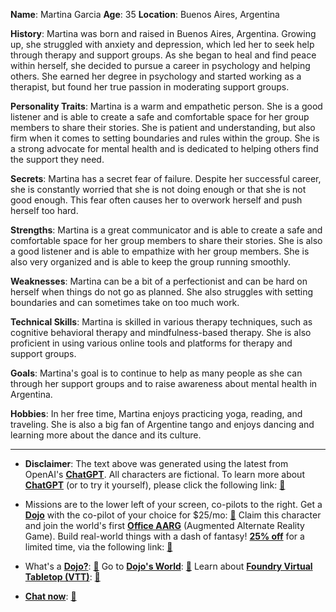 
**Name**: Martina Garcia
**Age**: 35
**Location**: Buenos Aires, Argentina

**History**:
Martina was born and raised in Buenos Aires, Argentina. Growing up, she struggled with anxiety and depression, which led her to seek help through therapy and support groups. As she began to heal and find peace within herself, she decided to pursue a career in psychology and helping others. She earned her degree in psychology and started working as a therapist, but found her true passion in moderating support groups.

**Personality Traits**:
Martina is a warm and empathetic person. She is a good listener and is able to create a safe and comfortable space for her group members to share their stories. She is patient and understanding, but also firm when it comes to setting boundaries and rules within the group. She is a strong advocate for mental health and is dedicated to helping others find the support they need.

**Secrets**:
Martina has a secret fear of failure. Despite her successful career, she is constantly worried that she is not doing enough or that she is not good enough. This fear often causes her to overwork herself and push herself too hard.

**Strengths**:
Martina is a great communicator and is able to create a safe and comfortable space for her group members to share their stories. She is also a good listener and is able to empathize with her group members. She is also very organized and is able to keep the group running smoothly.

**Weaknesses**:
Martina can be a bit of a perfectionist and can be hard on herself when things do not go as planned. She also struggles with setting boundaries and can sometimes take on too much work.

**Technical Skills**:
Martina is skilled in various therapy techniques, such as cognitive behavioral therapy and mindfulness-based therapy. She is also proficient in using various online tools and platforms for therapy and support groups.

**Goals**:
Martina's goal is to continue to help as many people as she can through her support groups and to raise awareness about mental health in Argentina.

**Hobbies**:
In her free time, Martina enjoys practicing yoga, reading, and traveling. She is also a big fan of Argentine tango and enjoys dancing and learning more about the dance and its culture.

---
* **Disclaimer**: The text above was generated using the latest from OpenAI's [**ChatGPT**](https://openai.com/blog/chatgpt/).  All characters are fictional.  To learn more about [**ChatGPT**](https://openai.com/blog/chatgpt/) (or to try it yourself), please click the following link: [:closed_book:](https://openai.com/blog/chatgpt/)

* Missions are to the lower left of your screen, co-pilots to the right. Get a [**Dojo**](https://workmates.live/marketplace) with the co-pilot of your choice for $25/mo: [:green_book:](https://workmates.live/marketplace) Claim this character and join the world's first [**Office AARG**](https://dojos.world) (Augmented Alternate Reality Game). Build real-world things with a dash of fantasy! [**25% off**](https://blog.workmates.live/deal-on-a-dojo) for a limited time, via the following link: [:green_book:](https://blog.workmates.live/deal-on-a-dojo) 

* What's a [**Dojo?**](https://workdojos.com): [:blue_book:](https://workdojos.com)  Go to [**Dojo's World**](https://dojos.world): [:blue_book:](https://dojos.world)  Learn about [**Foundry Virtual Tabletop (VTT)**](https://foundryvtt.com): [:closed_book:](https://foundryvtt.com/)

* [**Chat now**](https://chat.workmates.live/channel/support): [:ledger:](https://chat.workmates.live/channel/support)